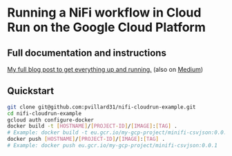 # Running a NiFi workflow in Cloud Run on the Google Cloud Platform

## Full documentation and instructions

[My full blog post to get everything up and running.](https://pierrevillard.com/?p=3282) (also on [Medium](https://medium.com/@pierre.villard.fr/deploying-apache-nifi-workflows-on-google-cloud-run-8c0c988354f1))

## Quickstart

````bash
git clone git@github.com:pvillard31/nifi-cloudrun-example.git
cd nifi-cloudrun-example
gcloud auth configure-docker
docker build -t [HOSTNAME]/[PROJECT-ID]/[IMAGE]:[TAG] .
# Example: docker build -t eu.gcr.io/my-gcp-project/minifi-csvjson:0.0.1 .
docker push [HOSTNAME]/[PROJECT-ID]/[IMAGE]:[TAG] .
# Example: docker push eu.gcr.io/my-gcp-project/minifi-csvjson:0.0.1
````
